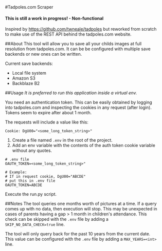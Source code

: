 #Tadpoles.com Scraper

#### **This is still a work in progress! - Non-functional**

Inspired by https://github.com/twneale/tadpoles but reworked from scratch to make use of the REST API behind the tadpoles.com website. 

##About
This tool will allow you to save all your childs images at full resolution from tadpoles.com.  It can be be configured with multiple save backends or new ones can be written.

Current save backends:
* Local file system
* Amazon S3
* Backblaze B2

##Usage
_It is preferred to run this application inside a virtual env._

You need an authentication token. This can be easily obtained by logging into tadpoles.com and inspecting the cookies in any request (after login). Tokens seem to expire after about 1 month.

The requests will include a value like this:
```
Cookie: DgU00="<some_long_token_string>"
```

1. Create a file named `.env` in the root of the project.
2. Add an env variable with the contents of the auth token cookie variable without any quotes.
```
# .env file
OAUTH_TOKEN=<some_long_token_string>"

# Example:
# If in request cookie, DgU00="ABCDE"
# put this in .env file
OAUTH_TOKEN=ABCDE
```
Execute the run.py script.

##Notes
The tool queries one months worth of pictures at a time. If a query comes up with no data, then execution will stop. This may be unexpected in cases of parents having a gap > 1 month in children's attendance. This check can be skipped with the `.env` file by adding a `SKIP_NO_DATA_CHECK=true` line.

The tool will only query back for the past 10 years from the current date. This value can be configured with the `.env` file by adding a `MAX_YEARS=<int>` line.